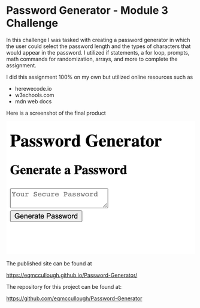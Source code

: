 # Password Generator - Module 3 Challenge

In this challenge I was tasked with creating a password generator in which the user could select the password length and the types of characters that would appear in the password. I utilized if statements, a for loop, prompts, math commands for randomization, arrays, and more to complete the assignment.

I did this assignment 100% on my own but utilized online resources such as

- herewecode.io
- w3schools.com
- mdn web docs

Here is a screenshot of the final product

![alt text](Screenshot.png)

The published site can be found at

https://eqmccullough.github.io/Password-Generator/

The repository for this project can be found at:

https://github.com/eqmccullough/Password-Generator
